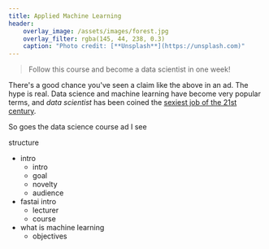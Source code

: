 ```yaml
---
title: Applied Machine Learning
header:
    overlay_image: /assets/images/forest.jpg
    overlay_filter: rgba(145, 44, 238, 0.3)
    caption: "Photo credit: [**Unsplash**](https://unsplash.com)"
---
```


> Follow this course and become a data scientist in one week!

There's a good chance you've seen a claim like the above in an ad. The hype is real. Data science and machine learning have become very popular terms, and *data scientist* has been coined the [sexiest job of the 21st century](https://hbr.org/2012/10/data-scientist-the-sexiest-job-of-the-21st-century).


So goes the data science course ad I see 

structure

- intro
    - intro
    - goal
    - novelty
    - audience
- fastai intro
    - lecturer
    - course
- what is machine learning
    - objectives

